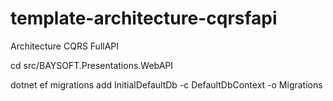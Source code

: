 # template-architecture-cqrsfapi
Architecture CQRS FullAPI 

cd src/BAYSOFT.Presentations.WebAPI

dotnet ef migrations add InitialDefaultDb -c DefaultDbContext -o Migrations